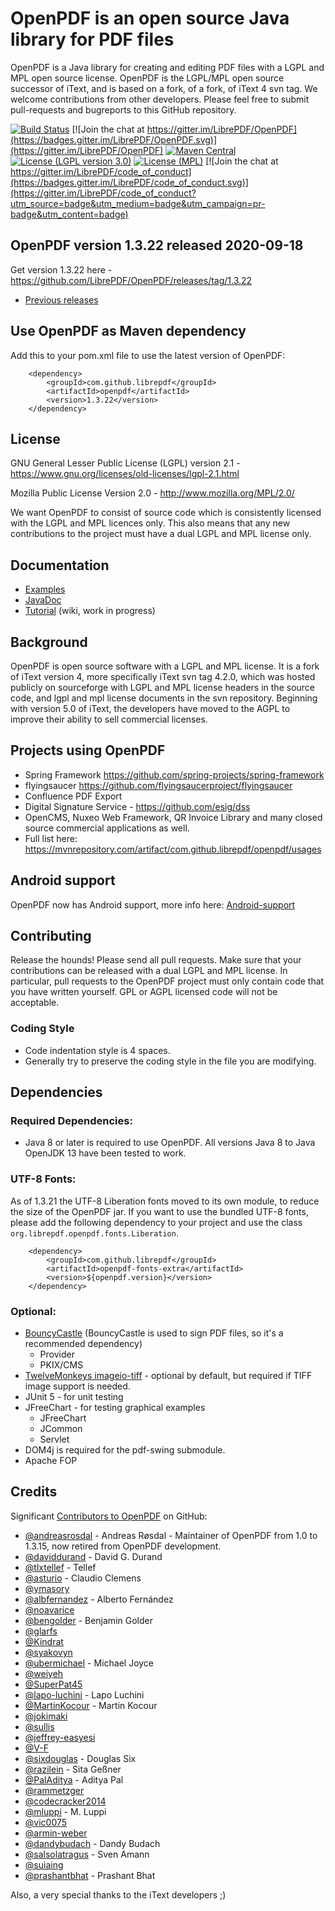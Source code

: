 # OpenPDF is an open source Java library for PDF files #

OpenPDF is a Java library for creating and editing PDF files with a LGPL and MPL open source license. OpenPDF is the LGPL/MPL open source successor of iText, and is based on a fork, of a fork, of iText 4 svn tag. We welcome contributions from other developers. Please feel free to submit pull-requests and bugreports to this GitHub repository.

 [![Build Status](https://travis-ci.org/LibrePDF/OpenPDF.svg?branch=master)](https://travis-ci.org/LibrePDF/OpenPDF) [![Join the chat at https://gitter.im/LibrePDF/OpenPDF](https://badges.gitter.im/LibrePDF/OpenPDF.svg)](https://gitter.im/LibrePDF/OpenPDF) [![Maven Central](https://maven-badges.herokuapp.com/maven-central/com.github.librepdf/openpdf/badge.svg)](https://maven-badges.herokuapp.com/maven-central/com.github.librepdf/openpdf) [![License (LGPL version 3.0)](https://img.shields.io/badge/license-GNU%20LGPL%20version%203.0-blue.svg?style=flat-square)](http://opensource.org/licenses/LGPL-3.0) [![License (MPL)](https://img.shields.io/badge/license-Mozilla%20Public%20License-yellow.svg?style=flat-square)](http://opensource.org/licenses/MPL-2.0) [![Join the chat at https://gitter.im/LibrePDF/code_of_conduct](https://badges.gitter.im/LibrePDF/code_of_conduct.svg)](https://gitter.im/LibrePDF/code_of_conduct?utm_source=badge&utm_medium=badge&utm_campaign=pr-badge&utm_content=badge)

## OpenPDF version 1.3.22 released 2020-09-18 ##
Get version 1.3.22 here - https://github.com/LibrePDF/OpenPDF/releases/tag/1.3.22

- [Previous releases](https://github.com/LibrePDF/OpenPDF/releases)


## Use OpenPDF as Maven dependency
Add this to your pom.xml file to use the latest version of OpenPDF:

        <dependency>
            <groupId>com.github.librepdf</groupId>
            <artifactId>openpdf</artifactId>
            <version>1.3.22</version>
        </dependency>

## License ##

GNU General Lesser Public License (LGPL) version 2.1 - https://www.gnu.org/licenses/old-licenses/lgpl-2.1.html

Mozilla Public License Version 2.0 - http://www.mozilla.org/MPL/2.0/

We want OpenPDF to consist of source code which is consistently licensed with the LGPL and MPL licences only. This also means that any new contributions to the project must have a dual LGPL and MPL license only.

## Documentation ##
- [Examples](pdf-toolbox/src/test/java/com/lowagie/examples/)
- [JavaDoc](https://librepdf.github.io/OpenPDF/docs-1-3-17/)
- [Tutorial](https://github.com/LibrePDF/OpenPDF/wiki/Tutorial) (wiki, work in progress)

## Background ##

OpenPDF is open source software with a LGPL and MPL license. It is a fork of iText version 4, more specifically iText svn tag 4.2.0, which was hosted publicly on sourceforge with LGPL and MPL license headers in the source code, and lgpl and mpl license documents in the svn repository.
Beginning with version 5.0 of iText, the developers have moved to the AGPL to improve their ability to sell commercial licenses.

## Projects using OpenPDF ##
- Spring Framework https://github.com/spring-projects/spring-framework
- flyingsaucer https://github.com/flyingsaucerproject/flyingsaucer
- Confluence PDF Export
- Digital Signature Service - https://github.com/esig/dss
- OpenCMS, Nuxeo Web Framework, QR Invoice Library and many closed source commercial applications as well.
- Full list here: https://mvnrepository.com/artifact/com.github.librepdf/openpdf/usages

## Android support ##
OpenPDF now has Android support, more info here: [Android-support](https://github.com/LibrePDF/OpenPDF/wiki/Android-support)

## Contributing ##
Release the hounds!  Please send all pull requests.
Make sure that your contributions can be released with a dual LGPL and MPL license. In particular, pull requests to the OpenPDF project must only contain code that you have written yourself. GPL or AGPL licensed code will not be acceptable.

### Coding Style ###
- Code indentation style is 4 spaces.
- Generally try to preserve the coding style in the file you are modifying.

## Dependencies ##
### Required Dependencies: ###
 - Java 8 or later is required to use OpenPDF. All versions Java 8 to Java OpenJDK 13 have been tested to work.

### UTF-8 Fonts: ###

As of 1.3.21 the UTF-8 Liberation fonts moved to its own module, to reduce the size of the OpenPDF
jar. If you want to use the bundled UTF-8 fonts, please add the following dependency to your project
and use the class `org.librepdf.openpdf.fonts.Liberation`.

        <dependency>
            <groupId>com.github.librepdf</groupId>
            <artifactId>openpdf-fonts-extra</artifactId>
            <version>${openpdf.version}</version>
        </dependency>

### Optional: ###

  - [BouncyCastle](https://www.bouncycastle.org/) (BouncyCastle is used to sign PDF files, so it's a recommended dependency)
    - Provider
    - PKIX/CMS
 - [TwelveMonkeys imageio-tiff](https://github.com/haraldk/TwelveMonkeys/) - optional by default, but required if TIFF image support is needed.
 - JUnit 5 - for unit testing
 - JFreeChart - for testing graphical examples
   - JFreeChart
   - JCommon
   - Servlet
 - DOM4j is required for the pdf-swing submodule.
 - Apache FOP

## Credits ##
Significant [Contributors to OpenPDF](https://github.com/LibrePDF/OpenPDF/graphs/contributors) on GitHub:

* [@andreasrosdal](https://github.com/andreasrosdal) - Andreas Røsdal - Maintainer of OpenPDF from 1.0 to 1.3.15, now retired from OpenPDF development.
* [@daviddurand](https://github.com/daviddurand) - David G. Durand
* [@tlxtellef](https://github.com/tlxtellef) - Tellef
* [@asturio](https://github.com/asturio) - Claudio Clemens
* [@ymasory](https://github.com/ymasory)
* [@albfernandez](https://github.com/albfernandez) - Alberto Fernández
* [@noavarice](https://github.com/noavarice)
* [@bengolder](https://github.com/bengolder) - Benjamin Golder
* [@glarfs](https://github.com/glarfs)
* [@Kindrat](https://github.com/Kindrat)
* [@syakovyn](https://github.com/syakovyn)
* [@ubermichael](https://github.com/ubermichael) - Michael Joyce
* [@weiyeh](https://github.com/weiyeh)
* [@SuperPat45](https://github.com/SuperPat45)
* [@lapo-luchini](https://github.com/lapo-luchini) - Lapo Luchini
* [@MartinKocour](https://github.com/MartinKocour) - Martin Kocour
* [@jokimaki](https://github.com/jokimaki)
* [@sullis](https://github.com/sullis)
* [@jeffrey-easyesi](https://github.com/jeffrey-easyesi)
* [@V-F](https://github.com/V-F)
* [@sixdouglas](https://github.com/sixdouglas) - Douglas Six
* [@razilein](https://github.com/razilein) - Sita Geßner
* [@PalAditya](https://github.com/PalAditya) - Aditya Pal
* [@rammetzger](https://github.com/rammetzger)
* [@codecracker2014](https://github.com/codecracker2014)
* [@mluppi](https://github.com/mluppi) - M. Luppi
* [@vic0075](https://github.com/vic0075)
* [@armin-weber](https://github.com/armin-weber)
* [@dandybudach](https://github.com/dandybudach) - Dandy Budach
* [@salsolatragus](https://github.com/salsolatragus) - Sven Amann
* [@suiaing](https://github.com/suiaing)
* [@prashantbhat](https://github.com/prashantbhat) - Prashant Bhat


Also, a very special thanks to the iText developers ;)
